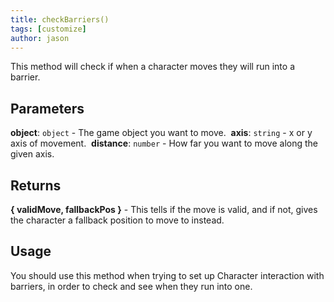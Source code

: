 ```yaml
---
title: checkBarriers()
tags: [customize]
author: jason
---
```

This method will check if when a character moves they will run into a barrier.
## Parameters
**object**: `object` - The game object you want to move.
​
**axis**: `string` - x or y axis of movement.
​
**distance**: `number` - How far  you want to move along the given axis.
## Returns
**{ validMove, fallbackPos }** - This tells if the move is valid, and if not, gives the character a fallback position to move to instead.
## Usage
You should use this method when trying to set up Character interaction with barriers, in order to check and see when they run into one.
